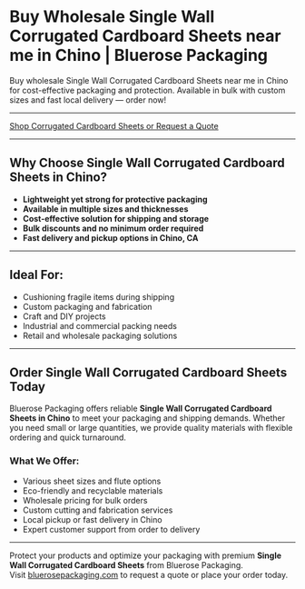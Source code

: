 # Buy Wholesale Single Wall Corrugated Cardboard Sheets near me in Chino | Bluerose Packaging  

Buy wholesale Single Wall Corrugated Cardboard Sheets near me in Chino for cost-effective packaging and protection. Available in bulk with custom sizes and fast local delivery — order now!

---

[Shop Corrugated Cardboard Sheets or Request a Quote](https://www.bluerosepackaging.com/location/chino/)

---

## Why Choose Single Wall Corrugated Cardboard Sheets in Chino?

- **Lightweight yet strong for protective packaging**  
- **Available in multiple sizes and thicknesses**  
- **Cost-effective solution for shipping and storage**  
- **Bulk discounts and no minimum order required**  
- **Fast delivery and pickup options in Chino, CA**

---

## Ideal For:

- Cushioning fragile items during shipping  
- Custom packaging and fabrication  
- Craft and DIY projects  
- Industrial and commercial packing needs  
- Retail and wholesale packaging solutions

---

## Order Single Wall Corrugated Cardboard Sheets Today

Bluerose Packaging offers reliable **Single Wall Corrugated Cardboard Sheets in Chino** to meet your packaging and shipping demands. Whether you need small or large quantities, we provide quality materials with flexible ordering and quick turnaround.

### What We Offer:

- Various sheet sizes and flute options  
- Eco-friendly and recyclable materials  
- Wholesale pricing for bulk orders  
- Custom cutting and fabrication services  
- Local pickup or fast delivery in Chino  
- Expert customer support from order to delivery

---

Protect your products and optimize your packaging with premium **Single Wall Corrugated Cardboard Sheets** from Bluerose Packaging.  
Visit [bluerosepackaging.com](https://www.bluerosepackaging.com/product/single-wall-corrugated-cardboard-sheets/) to request a quote or place your order today.


